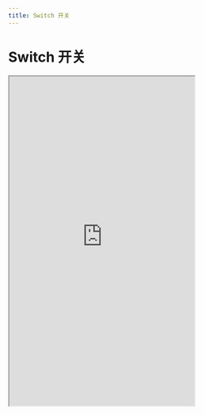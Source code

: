 ```yaml
---
title: Switch 开关
---
```


# Switch 开关

<iframe src="https://cfg-design.github.io/cfgd-uniapp3/#/pages/switch/index" style="width: 375px; height: 667px" />

# 待写